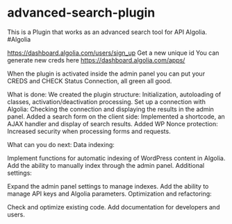 # advanced-search-plugin
This is a Plugin that works as an advanced search tool for API Algolia.  #Algolia

https://dashboard.algolia.com/users/sign_up Get a new unique id
You can generate new creds here https://dashboard.algolia.com/apps/

When the plugin is activated inside the admin panel you can put your CREDS and CHECK Status Connection, all green all good.


What is done:
We created the plugin structure: Initialization, autoloading of classes, activation/deactivation processing.
Set up a connection with Algolia: Checking the connection and displaying the results in the admin panel.
Added a search form on the client side: Implemented a shortcode, an AJAX handler and display of search results.
Added WP Nonce protection: Increased security when processing forms and requests.

What can you do next:
Data indexing:

Implement functions for automatic indexing of WordPress content in Algolia.
Add the ability to manually index through the admin panel.
Additional settings:

Expand the admin panel settings to manage indexes.
Add the ability to manage API keys and Algolia parameters.
Optimization and refactoring:

Check and optimize existing code.
Add documentation for developers and users.
